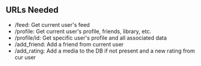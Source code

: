 ## URLs Needed
* /feed: Get current user's feed
* /profile: Get current user's profile, friends, library, etc. 
* /profile/id: Get specific user's profile and all associated data
* /add_friend: Add a friend from current user
* /add_rating: Add a media to the DB if not present and a new rating from cur user
